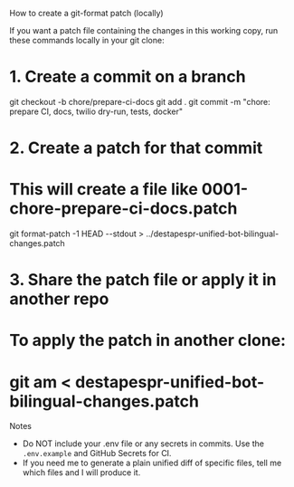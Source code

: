 How to create a git-format patch (locally)

If you want a patch file containing the changes in this working copy, run these commands locally in your git clone:

# 1. Create a commit on a branch
git checkout -b chore/prepare-ci-docs
git add .
git commit -m "chore: prepare CI, docs, twilio dry-run, tests, docker"

# 2. Create a patch for that commit
# This will create a file like 0001-chore-prepare-ci-docs.patch
git format-patch -1 HEAD --stdout > ../destapespr-unified-bot-bilingual-changes.patch

# 3. Share the patch file or apply it in another repo
# To apply the patch in another clone:
# git am < destapespr-unified-bot-bilingual-changes.patch

Notes
- Do NOT include your .env file or any secrets in commits. Use the `.env.example` and GitHub Secrets for CI.
- If you need me to generate a plain unified diff of specific files, tell me which files and I will produce it.
